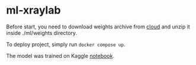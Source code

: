 # ml-xraylab

Before start, you need to download weights archive from [cloud](https://drive.google.com/file/d/11YhKznZnpZzbOEeAj0bpJPcvWsjhOgwp/view?usp=sharing) and unzip it inside ./ml/weights directory.

To deploy project, simply run `docker compose up`.

The model was trained on Kaggle [notebook](https://www.kaggle.com/code/minyewoo/notebook57355e666c).
